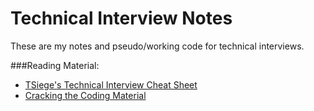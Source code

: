 # Technical Interview Notes

These are my notes and pseudo/working code for technical interviews.


###Reading Material:
- [TSiege's Technical Interview Cheat Sheet](https://gist.github.com/cs-cordero/db0026f64aefac966b330db3db99de89)
- [Cracking the Coding Material](http://www.barnesandnoble.com/p/cracking-the-coding-interview-gayle-laakmann-mcdowell/1122334602/2675519022102?st=PLA&sid=BNB_DRS_Marketplace+Shopping+Books_00000000&2sid=Google_&sourceId=PLGoP3840&k_clickid=3x3840)